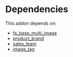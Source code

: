 # Dependencies

This addon depends on:

- [fs_base_multi_image](https://github.com/bringout/oca-storage)
- [product_brand](https://github.com/bringout/oca-technical)
- [sales_team](https://github.com/bringout/oca-ocb-sale/tree/d85ae419535f3bb204d666806d83849c7cf0b3b0/odoo-bringout-oca-ocb-sales_team)
- [image_tag](https://github.com/bringout/oca-storage)
